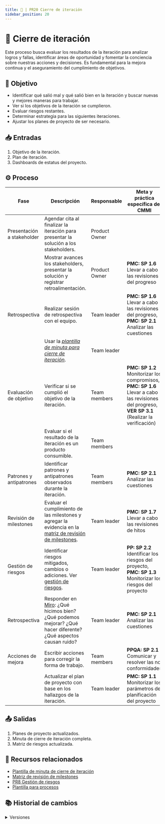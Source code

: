 ```yaml
---
title: 🦑 | PR20 Cierre de iteración
sidebar_position: 20
---
```


# 🦑 Cierre de iteración

Este proceso busca evaluar los resultados de la iteración para analizar logros y fallas, identificar áreas de oportunidad y fomentar la conciencia sobre nuestras acciones y decisiones. Es fundamental para la mejora continua y el aseguramiento del cumplimiento de objetivos.

## 🎯 Objetivo

- Identificar qué salió mal y qué salió bien en la iteración y buscar nuevas y mejores maneras para trabajar.
- Ver si los objetivos de la iteración se cumplieron.
- Evaluar riesgos restantes.
- Determinar estrategia para las siguientes iteraciones.
- Ajustar los planes de proyecto de ser necesario.

## 📥 Entradas

1. Objetivo de la iteración.
2. Plan de iteración.
3. Dashboards de estatus del proyecto.

## ⚙️ Proceso

| Fase                       | Descripción                                                                                                                                                                                                      | Responsable   | Meta y práctica específica del CMMI                                                                       |
| -------------------------- | ---------------------------------------------------------------------------------------------------------------------------------------------------------------------------------------------------------------- | ------------- | --------------------------------------------------------------------------------------------------------- |
| Presentación a stakeholder | Agendar cita al finalizar la iteración para presentar la solución a los stakeholders.                                                                                                                            | Product Owner |                                                                                                           |
|                            | Mostrar avances los stakeholders, presentar la solución y registrar retroalimentación.                                                                                                                           | Product Owner | **PMC: SP 1.6** Llevar a cabo las revisiones del progreso                                                 |
| Retrospectiva              | Realizar sesión de retrospectiva con el equipo.                                                                                                                                                                  | Team leader   | **PMC: SP 1.6** Llevar a cabo las revisiones del progreso, <br/>**PMC: SP 2.1** Analizar las cuestiones   |
|                            | Usar la _[plantilla de minuta para cierre de iteración](https://docs.google.com/document/d/1p4Vs9uLDJbLrukanRDvZcnA1uJzysstMTKZe_ogMffc/edit?usp=sharing)_.                                                      | Team leader   |                                                                                                           |
| Evaluación de objetivo     | Verificar si se cumplió el objetivo de la iteración.                                                                                                                                                             | Team members  | **PMC: SP 1.2** Monitorizar los compromisos, **PMC: SP 1.6** Llevar a cabo las revisiones del progreso, **VER SP 3.1** (Realizar la verificación)    |
|                            | Evaluar si el resultado de la iteración es un producto consumible.                                                                                                                                               | Team members  |                                                                                                           |
| Patrones y antipatrones    | Identificar patrones y antipatrones observados durante la iteración.                                                                                                                                             | Team members  | **PMC: SP 2.1** Analizar las cuestiones                                                                   |
| Revisión de milestones     | Evaluar el cumplimiento de las milestones y agregar la evidencia en la [matriz de revisión de milestones](https://docs.google.com/spreadsheets/d/1ei3juQH-EVJTkKWWUHFywdmhfqlrlX1b6sznvBgwdJc/edit?usp=sharing). | Team leader   | **PMC: SP 1.7** Llevar a cabo las revisiones de hitos                                                     |
| Gestión de riesgos         | Identificar riesgos mitigados, cambios o adiciones. Ver [gestión de riesgos](https://codeandco-wiki.netlify.app/docs/procesos/PR8-gestion-riesgos).                                                              | Team leader   | **PP: SP 2.2** Identificar los riesgos del proyecto, **PMC: SP 1.3** Monitorizar los riesgos del proyecto |
| Retrospectiva              | Responder en [Miro](https://miro.com/app/board/uXjVLiydTOA=/): ¿Qué hicimos bien? ¿Qué podemos mejorar? ¿Qué hacer diferente? ¿Qué aspectos causan ruido?                                                        | Team leader   | **PMC: SP 2.1** Analizar las cuestiones                                                                   |
| Acciones de mejora         | Escribir acciones para corregir la forma de trabajo.                                                                                                                                                             | Team members  | **PPQA: SP 2.1** Comunicar y resolver las no conformidades                                                |
|                            | Actualizar el plan de proyecto con base en los hallazgos de la iteración.                                                                                                                                        | Team leader   | **PMC: SP 1.1** Monitorizar los parámetros de planificación del proyecto                                  |

## 📤 Salidas

1. Planes de proyecto actualizados.
2. Minuta de cierre de iteración completa.
3. Matriz de riesgos actualizada.

## 📎 Recursos relacionados

- [Plantilla de minuta de cierre de iteración](https://docs.google.com/document/d/1p4Vs9uLDJbLrukanRDvZcnA1uJzysstMTKZe_ogMffc/edit?usp=sharing)
- [Matriz de revisión de milestones](https://docs.google.com/spreadsheets/d/1ei3juQH-EVJTkKWWUHFywdmhfqlrlX1b6sznvBgwdJc/edit?usp=sharing)
- [PR8 Gestión de riesgos](/docs/procesos/PR8-gestion-riesgos)
- [Plantilla para procesos](/docs/next/plantillas/plantilla-procesos)

## 📚 Historial de cambios

<details>
  <summary>Versiones</summary>
  | **Versión** | **Descripción**                              | **Fecha**  | **Colaborador**     |
  | ------------------- | -------------------------------------------- | ---------- | ------------------- |
  | **1.0.0**           | Creación del proceso de cierre de iteración. | 25/04/2025 | Valeria Zúñiga      |
  | **1.0.1**           | Corrección de VER 3.1. | 26/05/2025 | Daniel Contreras, Miguel Angel Uribe      |
</details>
